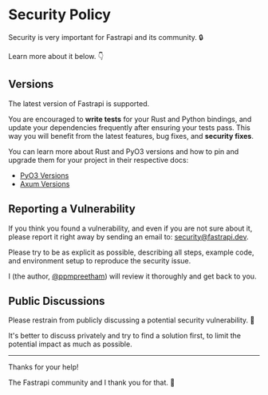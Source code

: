 # Security Policy

Security is very important for Fastrapi and its community. 🔒

Learn more about it below. 👇

## Versions

The latest version of Fastrapi is supported.

You are encouraged to **write tests** for your Rust and Python bindings, and update your dependencies frequently after ensuring your tests pass. This way you will benefit from the latest features, bug fixes, and **security fixes**.

You can learn more about Rust and PyO3 versions and how to pin and upgrade them for your project in their respective docs:
- [PyO3 Versions](https://pyo3.rs/)
- [Axum Versions](https://docs.rs/axum/latest/axum/)

## Reporting a Vulnerability

If you think you found a vulnerability, and even if you are not sure about it, please report it right away by sending an email to: security@fastrapi.dev.  

Please try to be as explicit as possible, describing all steps, example code, and environment setup to reproduce the security issue.  

I (the author, [@ppmpreetham](https://x.com/ppmpreetham)) will review it thoroughly and get back to you.

## Public Discussions

Please restrain from publicly discussing a potential security vulnerability. 🙊

It's better to discuss privately and try to find a solution first, to limit the potential impact as much as possible.

---

Thanks for your help!

The Fastrapi community and I thank you for that. 🙇